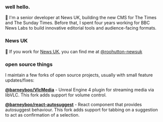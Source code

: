 ### well hello.

👋 I'm a senior developer at News UK, building the new CMS for The Times and The Sunday Times. Before that, I spent four years working for BBC News Labs to build innovative editorial tools and audience-facing formats.

### News UK
📰 If you work for [News UK](https://github.com/newsuk), you can find me at [@roohutton-newsuk](https://github.com/roohutton-newsuk)

### open source things

I maintain a few forks of open source projects, usually with small feature updates/fixes:

**[@barneyboo/VlcMedia](http://github.com/barneyboo/VlcMedia)** - Unreal Engine 4 plugin for streaming media via libVLC. This fork adds support for volume control.

**[@barneyboo/react-autosuggest](https://github.com/barneyboo/react-autosuggest)** - React component that provides autosuggest behaviour. This fork adds support for tabbing on a suggestion to act as confirmation of a selection.
